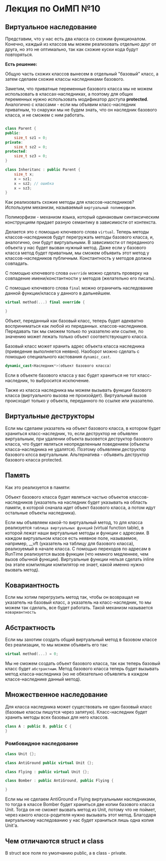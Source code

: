 # Лекция по ОиМП №10


## Виртуальное наследование 

Представим, что у нас есть два класса со схожим функционалом. Конечно, каждый из классов мы можем реализовать отдельно друг от друга, но это не оптимально, так как схожие куски кода будут повторяться. 

**Есть решение:**

Общую часть схожих классов вынесем в отдельный "базовый" класс, а затем сделаем схожие классы наследниками базового. 

Заметим, что приватные переменные базового класса мы не можем использовать в классах-наследниках, а поэтому для общих переменных нужно использовать модификатор доступа **protected**. Аналогично с классами - если мы объявим класс-наследник приватным, то снаружи мы не будем знать, что он наследник базового класса, и не сможем с ним работать.
```c++

class Parent {
public:
    size_t sz1 = 0;
private:
    size_t sz2 = 0;
protected:
    size_t sz3 = 0;
}

class Inheritanc : public Parent {
    size_t x;
    x = sz1;
    x = sz2; // ошибка
    x = sz3;
}
```

Как реализовать схожие методы для классов-наследников? Используем механизм, называемый `виртуальный полиморфизм`.

Полиморфизм - механизм языка, который одинаковым синтаксическим конструкциям придает разную семантику в зависимости от контекста. 

Делается это с помощью ключевого слова `virtual`. Теперь методы классов-наследников будут перегружать методы базового класса, и, аналогично, они будут виртуальными. В зависимости от переданного объекта у нас будет вызван нужный метод. Даже если у базового класса метод будет приватным, мы сможем объявить этот метод у классов-наследников публичным. Константность у методов должна совпадать.

С помощью ключевого слова `override` можно сделать проверку на совпадение имени/константности у методов (желательно его писать). 

С помощью ключевого слова `final` можно ограничить наследование данной функции/класса у данного в дальнейшем.

```c++
virtual method(...) final override {

}
```
Объект, переданный как базовый класс, теперь будет адекватно восприниматься как любой из переданных. классов-наследников. Передавать так мы сможем только по указателю или ссылке, по значению может лежать только объект соответствующего класса. 

Базовый класс может хранить адрес объекта класса наследника (приведение выполняется неявно). Наоборот можно сделать с помощью специального кастования `dynamic_cast`. 

```c++
dynamic_cast<Наследник*>(объект базового класса)
```

Если в объекте базового класса у вас будет храниться не тот класс-наследник, то выбросится исключение. 

Также из класса наследника мы можем вызывать функции базового класса (виртуального вызова не произойдет). Виртуальный вызов происходит только у объекта, переданного по ссылке или указателю. 

## Виртуальные деструкторы
Если мы сделаем указатель на объект базового класса, в котором будет храниться класс-наследник, то, если деструктор не объявлен виртуальным, при удалении объекта вызовется деструктор базового класса, что будет являться неопределенным поведением (объекты класса-наследника не удалятся). Поэтому объявляем деструктор базового клсса виртуальным. Альтернатива - объявить деструктор базового класса protected.

## Память

Как это реализуется в памяти:

Объект базового класса будет являться частью объектов классов-наследников (указатель на наследник будет указывать на область памяти, в которой сначала идет объект базового класса, а потом идут остальные объекты наследника).

Если мы объявляем какой-то виртуальный метод, то для класса реализуется `таблица виртуальных функций` (virtual function table), в которой лежат наши виртуальные методы и функции с адресами. В каждом виртуальном классе есть неявное поле, называемое, например, __vft (указатель на таблицу для базового класса), реализуемый в начале класса. С помощью переходов по адресам в RunTime реализуется вызов функции (что немного медленнее, чем вызов обычной функции). Виртуальные функции нельзя сделать inline (на этапе компиляции компилятор не знает, какой именно нужно вызвать метод).

## Ковариантность
 Если мы хотим перегрузить метод так, чтобы он возвращал не указатель на базовый класс, а указатель на класс-наследник, то мы можем так сделать, все будет работать. Такой механизм называется `ковариантность`
 
## Абстрактность
 Если мы захотим создать общий виртуальный метод в базовом классе без реализации, то мы можем объявить его так: 
 
```c++
virtual method(...) = 0;
``` 

 Мы не сможем создать объект базового класса, так как теперь базовый класс будет `абстрактным`. Метод базового класса теперь будет вызывать метод класса-наследника (но не обязательно объявлять в каждом классе-наследнике данный метод). 
 
## Множественное наследование
Для класса наследника может существовать не один базовый класс (базовые классы пишутся через запятую). Класс-наследник будет хранить методы всех базовых для него классов.
```c++
class A : public B, public C {
}
```
### Ромбовидное наследование
```c++
class Unit {};

class AntiGround public virtual Unit {};

class Flying : public virtual Unit {};

class Bomber : public AntiGround, public Flying {

}
```
Если мы не сделаем AntiGround и Flying виртуальными наследниками, то тогда в классе Bomber будет храниться две копии базового класса Unit. Тогда он не сможет вызвать метод из Unit, потому что не поймет, через какого класса-родителя нужно вызывать этот метод. Благодаря виртуальному наследованию у нас будет храниться лишь одна копия Unit'a. 
## Чем отличаются struct и class
В struct все поля по умолчанию public, а в class - private.
